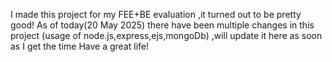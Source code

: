 I made this project for my FEE+BE evaluation ,it turned out to be pretty good!
As of today(20 May 2025) there have been multiple changes in this project (usage of node.js,express,ejs,mongoDb) ,will update it here as soon as I get the time
Have a great life!
